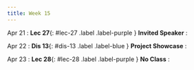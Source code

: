 ```yaml
---
title: Week 15
---
```


Apr 21
: **Lec 27**{: #lec-27 .label .label-purple } **Invited Speaker**
: &nbsp;


Apr 22
: **Dis 13**{: #dis-13 .label .label-blue } **Project Showcase**
: &nbsp;


Apr 23
: **Lec 28**{: #lec-28 .label .label-purple } **No Class**
: &nbsp;


